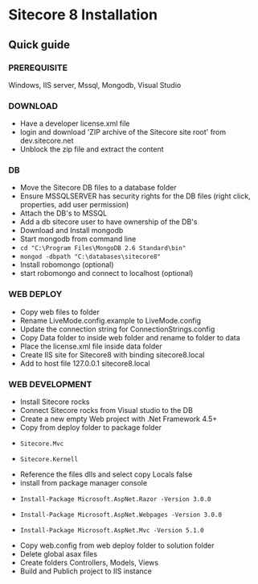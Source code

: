 Sitecore 8 Installation
========

## Quick guide

###  PREREQUISITE
Windows, IIS server, Mssql, Mongodb, Visual Studio

### DOWNLOAD
* Have a developer license.xml file
* login and download 'ZIP archive of the Sitecore site root' from dev.sitecore.net
* Unblock the zip file and extract the content

### DB
* Move the Sitecore DB files to a database folder 
* Ensure MSSQLSERVER has security rights for the DB files (right click, properties, add user permission) 
* Attach the DB's to MSSQL
* Add a db sitecore user to have ownership of the DB's
* Download and Install mongodb
* Start mongodb from command line
* `cd "C:\Program Files\MongoDB 2.6 Standard\bin"`
* `mongod -dbpath "C:\databases\sitecore8"`
* Install robomongo (optional)
* start robomongo and connect to localhost (optional)
    
### WEB DEPLOY
* Copy web files to folder
* Rename LiveMode.config.example to LiveMode.config
* Update the connection string for ConnectionStrings.config
* Copy Data folder to inside web folder and rename to folder to data
* Place the license.xml file inside data folder
* Create IIS site for Sitecore8 with binding sitecore8.local
* Add to host file 127.0.0.1 sitecore8.local

### WEB DEVELOPMENT
* Install Sitecore rocks
* Connect Sitecore rocks from Visual studio to the DB
* Create a new empty Web project with .Net Framework 4.5+
* Copy from deploy folder to package folder
*     Sitecore.Mvc
*     Sitecore.Kernell
* Reference the files dlls and select copy Locals false
* install from package manager console
*     Install-Package Microsoft.AspNet.Razor -Version 3.0.0
*     Install-Package Microsoft.AspNet.Webpages -Version 3.0.0
*     Install-Package Microsoft.AspNet.Mvc -Version 5.1.0
* Copy web.config from web deploy folder to solution folder
* Delete global asax files
* Create folders Controllers, Models, Views
* Build and Publich project to IIS instance
